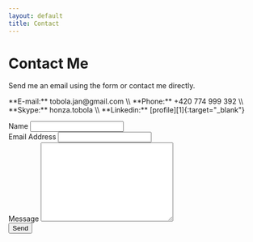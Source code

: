 ```yaml
---
layout: default
title: Contact
---
```


<div class="contact-container">
  <div id="contact">
    <h1 class="pageTitle">Contact Me</h1>
    <div class="contactContent">
      <p class="intro">
        Send me an email using the form or contact me directly.
      </p>
      <p markdown="1">
        **E-mail:** tobola.jan@gmail.com \\
        **Phone:** +420 774 999 392 \\
        **Skype:** honza.tobola \\
        **Linkedin:** [profile][1]{:target="_blank"}
      </p>
    </div>
    <form action="https://getform.org/f/71ffd5d4-9042-4ea1-8a15-fefb4f6f1de6" method="POST">
      <label for="name">Name</label>    
      <input type="text" id="name" name="name" class="full-width" required><br>
      <label for="email">Email Address</label>
      <input type="email" id="email" name="email" class="full-width" required><br>
      <label for="message">Message</label>
      <textarea name="message" id="message" cols="30" rows="10" class="full-width" required></textarea><br>
      <input type="submit" value="Send" class="button">
    </form>
  </div>
</div>

[1]: https://linkedin.com/in/jan-tobola-30335761